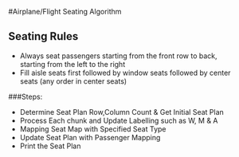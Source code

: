 #Airplane/Flight Seating	Algorithm

## Seating Rules

* Always	seat	passengers	starting	from	the	front	row	to	back,	
starting	from	the	left	to	the	right	
* Fill	aisle	seats	first	followed	by	window	seats	followed	by	center	
seats	(any	order	in	center	seats)

###Steps:
* Determine Seat Plan Row,Column Count & Get Initial Seat Plan
* Process Each chunk and Update Labelling such as W, M & A
* Mapping Seat Map with Specified Seat Type
* Update Seat Plan with Passenger Mapping
* Print the Seat Plan
